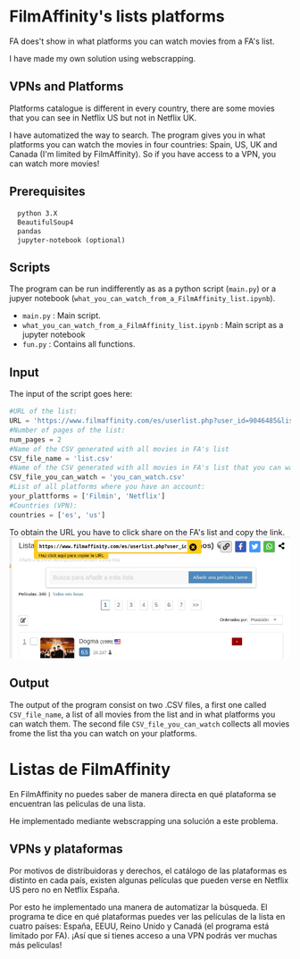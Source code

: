 # FilmAffinity's lists platforms

FA does't show in what platforms you can watch movies from a FA's list.

I have made my own solution using webscrapping.

## VPNs and Platforms

Platforms catalogue is different in every country, there are some movies that you can see in Netflix US but not in Netflix UK.

I have automatized the way to search. The program gives you in what platforms you can watch the movies in four countries: Spain, US, UK and Canada (I'm limited by FilmAffinity). So if you have access to a VPN, you can watch more movies!

## Prerequisites

```
  python 3.X
  BeautifulSoup4
  pandas
  jupyter-notebook (optional)
```

## Scripts

The program can be run indifferently as as a python script (`main.py`) or a jupyer notebook (`what_you_can_watch_from_a_FilmAffinity_list.ipynb`).

 * `main.py` : Main script.
 * `what_you_can_watch_from_a_FilmAffinity_list.ipynb` : Main script as a jupyter notebook
 * `fun.py` : Contains all functions.

## Input

The input of the script goes here:
```python
#URL of the list:
URL = 'https://www.filmaffinity.com/es/userlist.php?user_id=9046485&list_id=220'
#Number of pages of the list:
num_pages = 2 
#Name of the CSV generated with all movies in FA's list
CSV_file_name = 'list.csv'
#Name of the CSV generated with all movies in FA's list that you can watch
CSV_file_you_can_watch = 'you_can_watch.csv'
#List of all platforms where you have an account:
your_plattforms = ['Filmin', 'Netflix']
#Countries (VPN): 
countries = ['es', 'us']
```
To obtain the URL you have to click share on the FA's list and copy the link.
![URL](https://github.com/rubzip/FilmAffinity-s-lists/blob/main/URL.jpg)

## Output

The output of the program consist on two .CSV files, a first one called `CSV_file_name`, a list of all movies from the list and in what platforms you can watch them. The second file `CSV_file_you_can_watch` collects all movies frome the list tha you can watch on your platforms.

# Listas de FilmAffinity

En FilmAffinity no puedes saber de manera directa en qué plataforma se encuentran las peliculas de una lista.

He implementado mediante webscrapping una solución a este problema.

## VPNs y plataformas

Por motivos de distribuidoras y derechos, el catálogo de las plataformas es distinto en cada país, existen algunas películas que pueden verse en Netflix US pero no en Netflix España.

Por esto he implementado una manera de automatizar la búsqueda. El programa te dice en qué plataformas puedes ver las películas de la lista en cuatro países: España, EEUU, Reino Unido y Canadá (el programa está limitado por FA). ¡Así que si tienes acceso a una VPN podrás ver muchas más peliculas!
